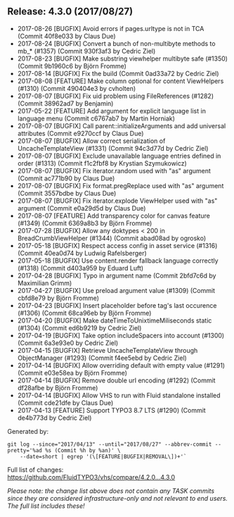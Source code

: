 ## Release: 4.3.0 (2017/08/27)

* 2017-08-26 [BUGFIX] Avoid errors if pages.urltype is not in TCA (Commit 40f8e033 by Claus Due)
* 2017-08-24 [BUGFIX] Convert a bunch of non-multibyte methods to mb_* (#1357) (Commit 930f3af3 by Cedric Ziel)
* 2017-08-23 [BUGFIX] Make substring viewhelper multibyte safe (#1350) (Commit 9b1960c6 by Björn Fromme)
* 2017-08-14 [BUGFIX] Fix the build (Commit 0ad33a72 by Cedric Ziel)
* 2017-08-08 [FEATURE] Make column optional for content ViewHelpers (#1310) (Commit 490404e3 by cvholten)
* 2017-08-07 [BUGFIX] Fix uid problem using FileReferences (#1282) (Commit 38962ad7 by Benjamin)
* 2017-05-22 [FEATURE] Add argument for explicit language list in language menu (Commit c6767ab7 by Martin Horniak)
* 2017-08-07 [BUGFIX] Call parent::initializeArguments and add universal attributes (Commit e9270ccf by Claus Due)
* 2017-08-07 [BUGFIX] Allow correct serialization of UncacheTemplateView (#1331) (Commit 94c3d77d by Cedric Ziel)
* 2017-08-07 [BUGFIX] Exclude unavailable language entries defined in order (#1313) (Commit f1c2fbf8 by Krystian Szymukowicz)
* 2017-08-07 [BUGFIX] Fix iterator.random used with "as" argument (Commit ac771b90 by Claus Due)
* 2017-08-07 [BUGFIX] Fix format.pregReplace used with "as" argument (Commit 3557bdbe by Claus Due)
* 2017-08-07 [BUGFIX] Fix iterator.explode ViewHelper used with "as" argument (Commit e0a29d5d by Claus Due)
* 2017-08-07 [FEATURE] Add transparency color for canvas feature (#1349) (Commit 6369a8b3 by Björn Fromme)
* 2017-07-28 [BUGFIX] Allow any doktypes < 200 in BreadCrumbViewHelper (#1344) (Commit abad08ad by ogrosko)
* 2017-05-18 [BUGFIX] Respect access config in asset service (#1316) (Commit 40ea0d74 by Ludwig Rafelsberger)
* 2017-05-18 [BUGFIX] Use content.render fallback language correctly (#1318) (Commit d403a959 by Eduard Luft)
* 2017-04-28 [BUGFIX] Typo in argument name (Commit 2bfd7c6d by Maximilian Grimm)
* 2017-04-27 [BUGFIX] Use preload argument value (#1309) (Commit cbfd8e79 by Björn Fromme)
* 2017-04-23 [BUGFIX] Insert placeholder before tag's last occurence (#1306) (Commit 68ca96eb by Björn Fromme)
* 2017-04-20 [BUGFIX] Make dateTimeToUnixtimeMiliseconds static (#1304) (Commit ed6b9219 by Cedric Ziel)
* 2017-04-19 [BUGFIX] Take option includeSpacers into account (#1300) (Commit 6a3e93e0 by Cedric Ziel)
* 2017-04-15 [BUGFIX] Retrieve UncacheTemplateView through ObjectManager (#1293) (Commit f4ee5ebd by Cedric Ziel)
* 2017-04-14 [BUGFIX] Allow overriding default with empty value (#1291) (Commit e03e58ea by Björn Fromme)
* 2017-04-14 [BUGFIX] Remove double url encoding (#1292) (Commit df28afbe by Björn Fromme)
* 2017-04-14 [BUGFIX] Allow VHS to run with Fluid standalone installed (Commit cde21dfe by Claus Due)
* 2017-04-13 [FEATURE] Support TYPO3 8.7 LTS (#1290) (Commit de4b773d by Cedric Ziel)

Generated by:

```
git log --since="2017/04/13" --until="2017/08/27" --abbrev-commit --pretty='%ad %s (Commit %h by %an)' \
    --date=short | egrep '(\[FEATURE|BUGFIX|REMOVAL\])+'`
```

Full list of changes: https://github.com/FluidTYPO3/vhs/compare/4.2.0...4.3.0

*Please note: the change list above does not contain any TASK commits since they are considered 
infrastructure-only and not relevant to end users. The full list includes these!*

